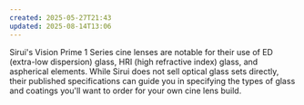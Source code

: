 ```yaml
---
created: 2025-05-27T21:43
updated: 2025-08-14T13:06
---
```

Sirui's Vision Prime 1 Series cine lenses are notable for their use of ED (extra-low dispersion) glass, HRI (high refractive index) glass, and aspherical elements. While Sirui does not sell optical glass sets directly, their published specifications can guide you in specifying the types of glass and coatings you'll want to order for your own cine lens build.
